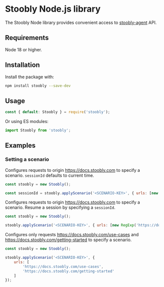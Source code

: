 # Stoobly Node.js library

The Stoobly Node library provides convenient access to [stoobly-agent](https://github.com/Stoobly/stoobly-agent) API.

## Requirements

Node 18 or higher.

## Installation

Install the package with:

```sh
npm install stoobly --save-dev
```

## Usage

```js
const { default: Stoobly } = require('stoobly');
```

Or using ES modules:

```js
import Stoobly from 'stoobly';
```

## Examples

### Setting a scenario

Configures requests to origin https://docs.stoobly.com to specify a scenario. `sessionId` defaults to current time.

```js
const stoobly = new Stoobly();

const sessionId = stoobly.applyScenario('<SCENARIO-KEY>', { urls: [new RegExp('https://docs.stoobly.com/.*')] });
```

Configures requests to origin https://docs.stoobly.com to specify a scenario. Resume a session by specifying a `sessionId`.

```js
const stoobly = new Stoobly();

stoobly.applyScenario('<SCENARIO-KEY>', { urls: [new RegExp('https://docs.stoobly.com/.*')], sessionId: '<SESSION-ID>' });
```

Configures only requests https://docs.stoobly.com/use-cases and https://docs.stoobly.com/getting-started to specify a scenario.

```js
const stoobly = new Stoobly();

stoobly.applyScenario('<SCENARIO-KEY>', { 
    urls: [
        'https://docs.stoobly.com/use-cases',
        'https://docs.stoobly.com/getting-started'
    ]
});
```
